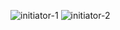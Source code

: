 ![initiator-1](https://github.com/user-attachments/assets/2525cd01-8657-4044-960e-bd21c2396a8b)
![initiator-2](https://github.com/user-attachments/assets/38fa8fdb-5838-4fc6-a0de-6d69b4bf6bf2)
